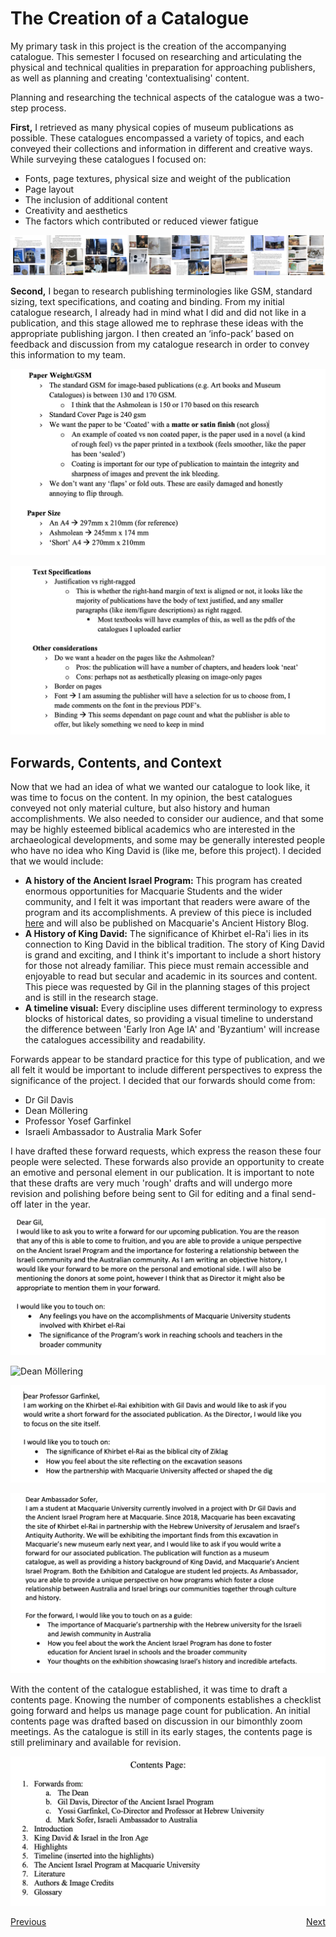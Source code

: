 # The Creation of a Catalogue

 My primary task in this project is the creation of the accompanying catalogue. This semester I focused on researching and articulating the physical and technical qualities in preparation for approaching publishers, as well as planning and creating 'contextualising' content. 

 Planning and researching the technical aspects of the catalogue was a two-step process. 

 **First,** I retrieved as many physical copies of museum publications as possible. These catalogues encompassed a variety of topics, and each conveyed their collections and information in different and creative ways. While surveying these catalogues I focused on:
   * Fonts, page textures, physical size and weight of the publication
   * Page layout
   * The inclusion of additional content
   * Creativity and aesthetics
   * The factors which contributed or reduced viewer fatigue

![Catalogue creation](images/catalogue-creation.png)

**Second,** I began to research publishing terminologies like GSM, standard sizing, text specifications, and coating and binding. From my initial catalogue research, I already had in mind what I did and did not like in a publication, and this stage allowed me to rephrase these ideas with the appropriate publishing jargon. I then created an ‘info-pack’ based on feedback and discussion from my catalogue research in order to convey this information to my team.

![Paper weight and paper size specifications ](images/Publication1.png)

![Text specifications](images/Publication2.png)

## Forwards, Contents, and Context
Now that we had an idea of what we wanted our catalogue to look like, it was time to focus on the content. In my opinion, the best catalogues conveyed not only material culture, but also history and human accomplishments. We also needed to consider our audience, and that some may be highly esteemed biblical academics who are interested in the archaeological developments, and some may be generally interested people who have no idea who King David is (like me, before this project).
I decided that we would include:

   * **A history of the Ancient Israel Program:** This program has created enormous opportunities for Macquarie Students and the wider community, and I felt it was important that readers were aware of the program and its accomplishments. A preview of this piece is included [here](AHistory.md) and will also be published on Macquarie's Ancient History Blog. 
   * **A History of King David:** The significance of Khirbet el-Ra'i lies in its connection to King David in the biblical tradition. The story of King David is grand and exciting, and I think it's important to include a short history for those not already familiar. This piece must remain accessible and enjoyable to read but secular and academic in its sources and content. This piece was requested by Gil in the planning stages of this project and is still in the research stage. 
   * **A timeline visual:** Every discipline uses different terminology to express blocks of historical dates, so providing a visual timeline to understand the difference between 'Early Iron Age IA' and 'Byzantium' will increase the catalogues accessibility and readability.

Forwards appear to be standard practice for this type of publication, and we all felt it would be important to include different perspectives to express the significance of the project. I decided that our forwards should come from:

   * Dr Gil Davis
   * Dean Möllering
   * Professor Yosef Garfinkel
   * Israeli Ambassador to Australia Mark Sofer

I have drafted these forward requests, which express the reason these four people were selected. These forwards also provide an opportunity to create an emotive and personal element in our publication. It is important to note that these drafts are very much 'rough' drafts and will undergo more revision and polishing before being sent to Gil for editing and a final send-off later in the year. 

![Dr Gil Davis](images/Davis.png)

![Dean Möllering](images/Möllering.png)

![Professor Garfinkel](images/Garfinkel.png)

![Ambassador Sofer](images/Sofer.png)

With the content of the catalogue established, it was time to draft a contents page. Knowing the number of components establishes a checklist going forward and helps us manage page count for publication. An initial contents page was drafted based on discussion in our bimonthly zoom meetings. As the catalogue is still in its early stages, the contents page is still preliminary and available for revision.

![Contents draft](images/contents_edit.png)

<p style="display: flex; justify-content: space-between;">
  <a class="button" href="index.html">Previous</a>
  <a class="button" href="WritingBlogPosts.html">Next</a>
</p>
